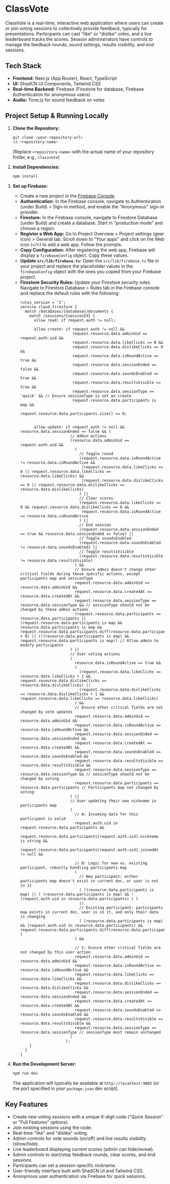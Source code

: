 
# ClassVote

ClassVote is a real-time, interactive web application where users can create or join voting sessions to collectively provide feedback, typically for presentations. Participants can cast "like" or "dislike" votes, and a live leaderboard tracks the scores. Session administrators have controls to manage the feedback rounds, sound settings, results visibility, and end sessions.

## Tech Stack

*   **Frontend:** Next.js (App Router), React, TypeScript
*   **UI:** ShadCN UI Components, Tailwind CSS
*   **Real-time Backend:** Firebase (Firestore for database, Firebase Authentication for anonymous users)
*   **Audio:** Tone.js for sound feedback on votes

## Project Setup & Running Locally

1.  **Clone the Repository:**
    ```bash
    git clone <your-repository-url>
    cd <repository-name>
    ```
    (Replace `<repository-name>` with the actual name of your repository folder, e.g., `classvote`)

2.  **Install Dependencies:**
    ```bash
    npm install
    ```

3.  **Set up Firebase:**
    *   Create a new project in the [Firebase Console](https://console.firebase.google.com/).
    *   **Authentication:** In the Firebase console, navigate to Authentication (under Build) > Sign-in method, and enable the "Anonymous" sign-in provider.
    *   **Firestore:** In the Firebase console, navigate to Firestore Database (under Build) and create a database. Start in "production mode" and choose a region.
    *   **Register a Web App:** Go to Project Overview > Project settings (gear icon) > General tab. Scroll down to "Your apps" and click on the Web icon (</>) to add a web app. Follow the prompts.
    *   **Copy Configuration:** After registering the web app, Firebase will display a `firebaseConfig` object. Copy these values.
    *   **Update `src/lib/firebase.ts`:** Open the `src/lib/firebase.ts` file in your project and replace the placeholder values in the `firebaseConfig` object with the ones you copied from your Firebase project.
    *   **Firestore Security Rules:** Update your Firestore security rules. Navigate to Firestore Database > Rules tab in the Firebase console and replace the default rules with the following:
        ```
        rules_version = '2';
        service cloud.firestore {
          match /databases/{database}/documents {
            match /sessions/{sessionId} {
              allow read: if request.auth != null;

              allow create: if request.auth != null &&
                               request.resource.data.adminUid == request.auth.uid &&
                               request.resource.data.likeClicks == 0 &&
                               request.resource.data.dislikeClicks == 0 &&
                               request.resource.data.isRoundActive == true &&
                               request.resource.data.sessionEnded == false &&
                               request.resource.data.soundsEnabled == true &&
                               request.resource.data.resultsVisible == true &&
                               request.resource.data.sessionType == 'quick' && // Ensure sessionType is set on create
                               request.resource.data.participants is map &&
                               request.resource.data.participants.size() == 0;


              allow update: if request.auth != null && resource.data.sessionEnded == false && (
                              // Admin actions
                              (resource.data.adminUid == request.auth.uid &&
                                (
                                  // Toggle round
                                  (request.resource.data.isRoundActive != resource.data.isRoundActive &&
                                   (request.resource.data.likeClicks == 0 || request.resource.data.likeClicks == resource.data.likeClicks) &&
                                   (request.resource.data.dislikeClicks == 0 || request.resource.data.dislikeClicks == resource.data.dislikeClicks)
                                  ) ||
                                  // Clear scores
                                  (request.resource.data.likeClicks == 0 && request.resource.data.dislikeClicks == 0 &&
                                   request.resource.data.isRoundActive == resource.data.isRoundActive
                                  ) ||
                                  // End session
                                  (request.resource.data.sessionEnded == true && resource.data.sessionEnded == false) ||
                                  // Toggle soundsEnabled
                                  (request.resource.data.soundsEnabled != resource.data.soundsEnabled) ||
                                  // Toggle resultsVisible
                                  (request.resource.data.resultsVisible != resource.data.resultsVisible)
                                ) &&
                                // Ensure admin doesn't change other critical fields during these specific actions, except participants map and sessionType
                                request.resource.data.adminUid == resource.data.adminUid &&
                                request.resource.data.createdAt == resource.data.createdAt &&
                                request.resource.data.sessionType == resource.data.sessionType && // sessionType should not be changed by these admin actions
                                (request.resource.data.participants == resource.data.participants || (request.resource.data.participants is map && resource.data.participants is map && request.resource.data.participants.diff(resource.data.participants).affectedKeys().size() > 0) || (!(resource.data.participants is map) && request.resource.data.participants is map)) // Allow admin to modify participants
                              ) ||
                              // User voting actions
                              (
                                resource.data.isRoundActive == true &&
                                (
                                  (request.resource.data.likeClicks == resource.data.likeClicks + 1 && request.resource.data.dislikeClicks == resource.data.dislikeClicks) ||
                                  (request.resource.data.dislikeClicks == resource.data.dislikeClicks + 1 && request.resource.data.likeClicks == resource.data.likeClicks)
                                ) &&
                                // Ensure other critical fields are not changed by vote updates
                                request.resource.data.adminUid == resource.data.adminUid &&
                                request.resource.data.isRoundActive == resource.data.isRoundActive &&
                                request.resource.data.sessionEnded == resource.data.sessionEnded &&
                                request.resource.data.createdAt == resource.data.createdAt &&
                                request.resource.data.soundsEnabled == resource.data.soundsEnabled &&
                                request.resource.data.resultsVisible == resource.data.resultsVisible &&
                                request.resource.data.sessionType == resource.data.sessionType && // sessionType should not be changed by voting
                                request.resource.data.participants == resource.data.participants // Participants map not changed by voting
                              ) ||
                              // User updating their own nickname in participants map
                              (
                                // A: Incoming data for this participant is valid
                                request.auth.uid in request.resource.data.participants &&
                                request.resource.data.participants[request.auth.uid].nickname is string &&
                                request.resource.data.participants[request.auth.uid].joinedAt != null &&

                                // B: Logic for new vs. existing participant, robustly handling participants map
                                (
                                  // New participant: either participants map doesn't exist in current doc, or user is not in it
                                  ( !(resource.data.participants is map) || ( (resource.data.participants is map) && !(request.auth.uid in resource.data.participants) ) )
                                  ||
                                  // Existing participant: participants map exists in current doc, user is in it, and only their data is changing
                                  ( (resource.data.participants is map) && (request.auth.uid in resource.data.participants) && request.resource.data.participants.diff(resource.data.participants).affectedKeys().hasOnly([request.auth.uid]) )
                                ) &&

                                // C: Ensure other critical fields are not changed by this user action
                                request.resource.data.adminUid == resource.data.adminUid &&
                                request.resource.data.isRoundActive == resource.data.isRoundActive &&
                                request.resource.data.likeClicks == resource.data.likeClicks &&
                                request.resource.data.dislikeClicks == resource.data.dislikeClicks &&
                                request.resource.data.sessionEnded == resource.data.sessionEnded &&
                                request.resource.data.createdAt == resource.data.createdAt &&
                                request.resource.data.soundsEnabled == resource.data.soundsEnabled &&
                                request.resource.data.resultsVisible == resource.data.resultsVisible &&
                                request.resource.data.sessionType == resource.data.sessionType // sessionType must remain unchanged
                              )
                            );
            }
          }
        }
        ```

4.  **Run the Development Server:**
    ```bash
    npm run dev
    ```
    The application will typically be available at `http://localhost:9002` (or the port specified in your `package.json` dev script).

## Key Features

*   Create new voting sessions with a unique 6-digit code ("Quick Session" or "Full Features" options).
*   Join existing sessions using the code.
*   Real-time "like" and "dislike" voting.
*   Admin controls for vote sounds (on/off) and live results visibility (show/hide).
*   Live leaderboard displaying current scores (admin can hide/reveal).
*   Admin controls to start/stop feedback rounds, clear scores, and end sessions.
*   Participants can set a session-specific nickname.
*   User-friendly interface built with ShadCN UI and Tailwind CSS.
*   Anonymous user authentication via Firebase for quick sessions.

```